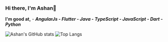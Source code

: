 ### Hi there, I'm Ashan👋

**I'm good at,**
    - ***AngularJs
    - Flutter
    - Java
    - TypeScript
    - JavaScript
    - Dart
    - Python***
<!--
**AshanMSilva/AshanMSilva** is a ✨ _special_ ✨ repository because its `README.md` (this file) appears on your GitHub profile.

Here are some ideas to get you started:

- 🔭 I’m currently working on ...
- 🌱 I’m currently learning ...
- 👯 I’m looking to collaborate on ...
- 🤔 I’m looking for help with ...
- 💬 Ask me about ...
- 📫 How to reach me: ...
- 😄 Pronouns: ...
- ⚡ Fun fact: ...
-->
![Ashan's GitHub stats](https://github-readme-stats.vercel.app/api?username=AshanMSilva&count_private=true) ![Top Langs](https://github-readme-stats.vercel.app/api/top-langs/?username=AshanMSilva&langs_count=6&layout=compact&count_private=true)


